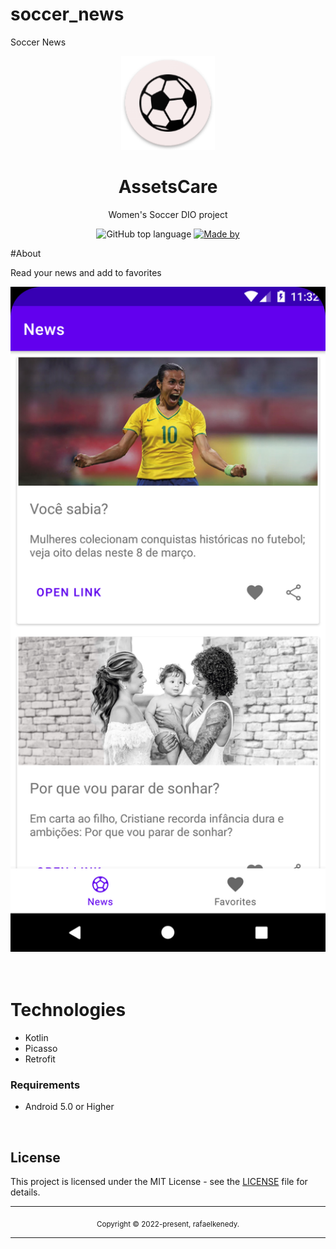 # soccer_news
Soccer News
<div align="center">
  <img src="icon.png" width="150" />
  <h1>AssetsCare</h1>
  <p> Women's Soccer DIO project</p>
  <p>
    <img alt="GitHub top language" src="https://img.shields.io/github/languages/top/rafaelkenedy/AssetsCare?color=%232196F3">
    <a href="https://www.linkedin.com/in/rafael-kenedy-da-silva-alves-692973160/" target="_blank" rel="noopener noreferrer">
      <img alt="Made by" src="https://img.shields.io/badge/made%20by-Rafael%20Kenedy-%232196F3">
    </a>             
  </p>
</div>

#About

Read your news and add to favorites

<div align="center">
  <img src="cover.png" width="700" /> 
</div>

<br>
<br>

# Technologies

  - Kotlin
  - Picasso
  - Retrofit

### Requirements

- Android 5.0 or Higher

<br>

## License

This project is licensed under the MIT License - see the [LICENSE](LICENSE) file for details.

<hr>
<div align="center">
  <sub>Copyright © 2022-present, rafaelkenedy.</sub>
</div>
<hr>
